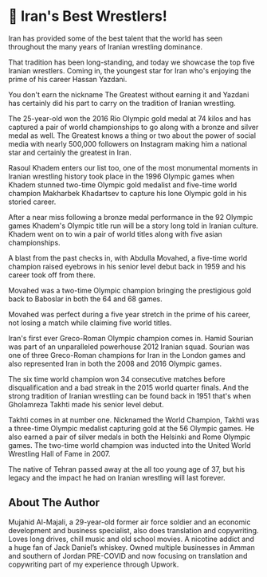 # 🤼 Iran's Best Wrestlers!

Iran has provided some of the best talent that the world has seen throughout the
many years of Iranian wrestling dominance.

That tradition has been long-standing, and today we showcase the top five
Iranian wrestlers. Coming in, the youngest star for Iran who's enjoying the
prime of his career Hassan Yazdani.

You don't earn the nickname The Greatest without earning it and Yazdani has
certainly did his part to carry on the tradition of Iranian wrestling.

The 25-year-old won the 2016 Rio Olympic gold medal at 74 kilos and has captured
a pair of world championships to go along with a bronze and silver medal as
well. The Greatest knows a thing or two about the power of social media with
nearly 500,000 followers on Instagram making him a national star and certainly
the greatest in Iran.

Rasoul Khadem enters our list too, one of the most monumental moments in Iranian
wrestling history took place in the 1996 Olympic games when Khadem stunned
two-time Olympic gold medalist and five-time world champion Makharbek Khadartsev
to capture his lone Olympic gold in his storied career.

After a near miss following a bronze medal performance in the 92 Olympic games
Khadem's Olympic title run will be a story long told in Iranian culture. Khadem
went on to win a pair of world titles along with five asian championships.

A blast from the past checks in, with Abdulla Movahed, a five-time world
champion raised eyebrows in his senior level debut back in 1959 and his career
took off from there.

Movahed was a two-time Olympic champion bringing the prestigious gold back to
Baboslar in both the 64 and 68 games.

Movahed was perfect during a five year stretch in the prime of his career, not
losing a match while claiming five world titles.

Iran's first ever Greco-Roman Olympic champion comes in. Hamid Sourian was part
of an unparalleled powerhouse 2012 Iranian squad. Sourian was one of three
Greco-Roman champions for Iran in the London games and also represented Iran in
both the 2008 and 2016 Olympic games.

The six time world champion won 34 consecutive matches before disqualification
and a bad streak in the 2015 world quarter finals. And the strong tradition of
Iranian wrestling can be found back in 1951 that's when Gholamreza Takhti made
his senior level debut.

Takhti comes in at number one. Nicknamed the World Champion, Takhti was a
three-time Olympic medalist capturing gold at the 56 Olympic games. He also
earned a pair of silver medals in both the Helsinki and Rome Olympic games. The
two-time world champion was inducted into the United World Wrestling Hall of
Fame in 2007.

The native of Tehran passed away at the all too young age of 37, but his legacy
and the impact he had on Iranian wrestling will last forever.

## About The Author

Mujahid Al-Majali, a 29-year-old former air force soldier and an economic
development and business specialist, also does translation and copywriting.
Loves long drives, chill music and old school movies. A nicotine addict and a
huge fan of Jack Daniel’s whiskey. Owned multiple businesses in Amman and
southern of Jordan PRE-COVID and now focusing on translation and copywriting
part of my experience through Upwork.

